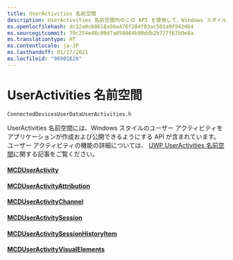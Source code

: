 ```yaml
---
title: UserActivities 名前空間
description: UserActivities 名前空間内のこの API を使用して、Windows スタイルのユーザー アクティビティをアプリケーションが作成および公開できるようにします。
ms.openlocfilehash: dc32a0c68618a56a476f284f03ac501a9f942d64
ms.sourcegitcommit: 79c254e48c00d7a050864b90ddb2b727f67b0e8a
ms.translationtype: HT
ms.contentlocale: ja-JP
ms.lasthandoff: 01/27/2021
ms.locfileid: "98901620"
---
```

# <a name="useractivities-namespace"></a>UserActivities 名前空間

```
ConnectedDevicesUserDataUserActivities.h
```

UserActivities 名前空間には、Windows スタイルのユーザー アクティビティをアプリケーションが作成および公開できるようにする API が含まれています。 ユーザー アクティビティの機能の詳細については、 [UWP UserActivities 名前空間](/uwp/api/windows.applicationmodel.useractivities)に関する記事をご覧ください。

#### <a name="mcduseractivity"></a>[MCDUserActivity](MCDUserActivity.md)
#### <a name="mcduseractivityattribution"></a>[MCDUserActivityAttribution](MCDUserActivityAttribution.md)
#### <a name="mcduseractivitychannel"></a>[MCDUserActivityChannel](MCDUserActivityChannel.md)
#### <a name="mcduseractivitysession"></a>[MCDUserActivitySession](MCDUserActivitySession.md)
#### <a name="mcduseractivitysessionhistoryitem"></a>[MCDUserActivitySessionHistoryItem](MCDUserActivitySessionHistoryItem.md)
#### <a name="mcduseractivityvisualelements"></a>[MCDUserActivityVisualElements](MCDUserActivityVisualElements.md)